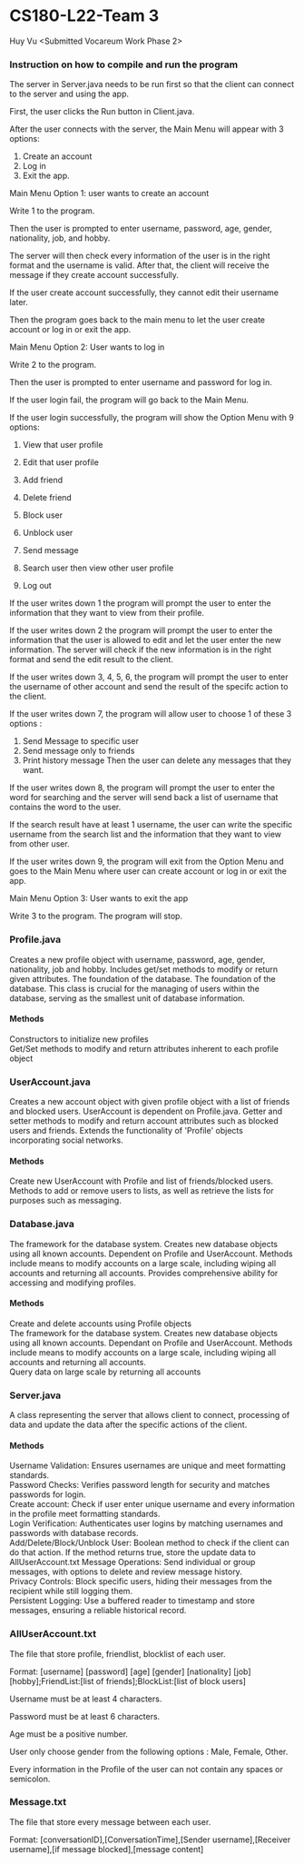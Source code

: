 # CS180-L22-Team 3

Huy Vu <Submitted Vocareum Work Phase 2>

### Instruction on how to compile and run the program

The server in Server.java needs to be run first so that the client can connect to the server and using the app.

First, the user clicks the Run button in Client.java. 

After the user connects with the server, the Main Menu will appear with 3 options:

1. Create an account
2. Log in
3. Exit the app.

Main Menu Option 1: user wants to create an account

Write 1 to the program.

Then the user is prompted to enter username, password, age, gender, nationality, job, and hobby.

The server will then check every information of the user is in the right format and the username is valid. After that, the client will receive the message if they create account successfully.

If the user create account successfully, they cannot edit their username later.

Then the program goes back to the main menu to let the user create account or log in or exit the app.

Main Menu Option 2: User wants to log in

Write 2 to the program.

Then the user is prompted to enter username and password for log in. 

If the user login fail, the program will go back to the Main Menu.

If the user login successfully, the program will show the Option Menu with 9 options:

1. View that user profile
  
2. Edit that user profile

3. Add friend

4. Delete friend

5. Block user

6. Unblock user

7. Send message

8. Search user then view other user profile

9. Log out

If the user writes down 1 the program will prompt the user to enter the information that they want to view from their profile.

If the user writes down 2 the program will prompt the user to enter the information that the user is allowed to edit and let the user enter the new information. The server will check if the new information is in the right format and send the edit result to the client.

If the user writes down 3, 4, 5, 6, the program will prompt the user to enter the username of other account and send the result of the specifc action to the client.

If the user writes down 7, the program will allow user to choose 1 of these 3 options : 

1. Send Message to specific user
2. Send message only to friends
3. Print history message
Then the user can delete any messages that they want.

If the user writes down 8, the program will prompt the user to enter the word for searching and the server will send back a list of username that contains the word to the user. 

If the search result have at least 1 username, the user can write the specific username from the search list and the information that they want to view from other user. 

If the user writes down 9, the program will exit from the Option Menu and goes to the Main Menu where user can create account or log in or exit the app.

Main Menu Option 3: User wants to exit the app

Write 3 to the program. The program will stop.

### Profile.java <br/>
Creates a new profile object with username, password, age, gender, nationality, job and hobby. Includes get/set methods to modify or return given attributes.
The foundation of the database.
The foundation of the database. This class is crucial for the managing of users within the database, serving as the smallest unit of database information.
#### Methods
Constructors to initialize new profiles
<br/>
Get/Set methods to modify and return attributes inherent to 
each profile object
<br/>

### UserAccount.java <br/>
Creates a new account object with given profile object with a list of friends and blocked users. UserAccount is dependent on Profile.java. 
Getter and setter methods to modify and return account attributes such as blocked users and friends.
Extends the functionality of 'Profile' objects incorporating social networks.
<br/>
#### Methods 
Create new UserAccount with Profile and list of friends/blocked users. 
<br/>
Methods to add or remove users to lists, as well as retrieve the lists for purposes such as messaging.
<br/>

### Database.java <br/>

The framework for the database system. Creates new database objects using all known accounts. Dependent on Profile and UserAccount. 
Methods include means to modify accounts on a large scale, including wiping all accounts and returning all accounts. Provides comprehensive ability for accessing and modifying profiles.
#### Methods
Create and delete accounts using Profile objects
<br/>
The framework for the database system. Creates new database objects using all known accounts. Dependant on Profile and UserAccount. Methods include means to modify accounts on a large scale, including wiping all accounts and returning all accounts.
<br/>
Query data on large scale by returning all accounts

### Server.java <br/>

A class representing the server that allows client to connect, processing of data and update the data after the specific actions of the client.

#### Methods

Username Validation: Ensures usernames are unique and meet formatting standards.<br/>
Password Checks: Verifies password length for security and matches passwords for login.<br/>
Create account: Check if user enter unique username and every information in the profile meet formatting standards.<br/>
Login Verification: Authenticates user logins by matching usernames and passwords with database records.<br/>
Add/Delete/Block/Unblock User: Boolean method to check if the client can do that action. If the method returns true, store the update data to AllUserAccount.txt
Message Operations: Send individual or group messages, with options to delete and review message history.<br/>
Privacy Controls: Block specific users, hiding their messages from the recipient while still logging them.<br/>
Persistent Logging: Use a buffered reader to timestamp and store messages, ensuring a reliable historical record.<br/>

### AllUserAccount.txt <br/>
The file that store profile, friendlist, blocklist of each user.

Format: [username] [password] [age] [gender] [nationality] [job] [hobby];FriendList:[list of friends];BlockList:[list of block users]

Username must be at least 4 characters.

Password must be at least 6 characters.

Age must be a positive number.

User only choose gender from the following options : Male, Female, Other.

Every information in the Profile of the user can not contain any spaces or semicolon.

### Message.txt <br/>
The file that store every message between each user.

Format: [conversationID],[ConversationTime],[Sender username],[Receiver username],[if message blocked],[message content]


